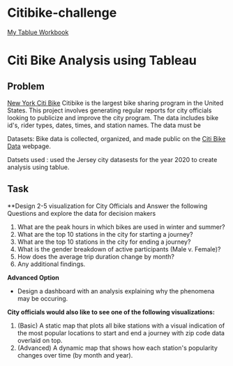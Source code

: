 # Citibike-challenge
[My Tablue Workbook](https://public.tableau.com/views/Citibike_16960652275300/StoryCitiBike?:language=en-US&publish=yes&:display_count=n&:origin=viz_share_link)
# Citi Bike Analysis using Tableau

## Problem

[New York Citi Bike](https://en.wikipedia.org/wiki/Citi_Bike) Citibike is the largest bike sharing program in the United States. This project involves generating regular reports for city officials looking to publicize and improve the city program. The data includes bike id's, rider types, dates, times, and station names. The data must be 

Datasets: Bike data is collected, organized, and made public on the [Citi Bike Data](https://www.citibikenyc.com/system-data) webpage.

Datsets used :  used the Jersey city datasests for the year 2020 to create analysis using tablue.

## Task

**Design 2-5 visualization for City Officials and Answer the following Questions and explore the data for decision makers 

1. What are the peak hours in which bikes are used in winter and summer?
2. What are the top 10 stations in the city for starting a journey?
3. What are the top 10 stations in the city for ending a journey?  
4. What is the gender breakdown of active participants (Male v. Female)?
4. How does the average trip duration change by month?
5. Any additional findings. 

**Advanced Option**

* Design a dashboard with an analysis explaining why the phenomena may be occuring. 

**City officials would also like to see one of the following visualizations:**

1. (Basic) A static map that plots all bike stations with a visual indication of the most popular locations to start and end a journey with zip code data overlaid on top.
2. (Advanced) A dynamic map that shows how each station's popularity changes over time (by month and year).  
